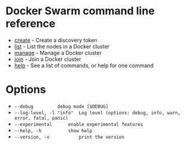 <!--[metadata]>
+++
title = "Command line reference"
description = "Docker Swarm Commands Overview"
keywords = ["Swarm, cluster, commands"]
[menu.main]
identifier="smn_swarm_subcmds"
parent="workw_swarm"
weight=80
+++
<![end-metadata]-->

# Docker Swarm command line reference

-   [create](create.md) - Create a discovery token
-   [list](list.md) - List the nodes in a Docker cluster
-   [manage](manage.md) - Manage a Docker cluster
-   [join](join.md) - Join a Docker cluster
-   [help](help.md) - See a list of commands, or help for one command

# Options
-  `--debug			debug mode [$DEBUG]`
-  `--log-level, -l "info"	Log level (options: debug, info, warn, error, fatal, panic)`
-  `--experimental		enable experimental features`
-  `--help, -h			show help`
-  `--version, -v			print the version`
